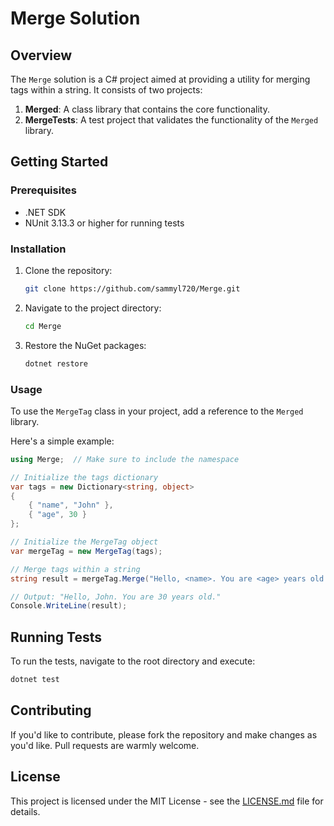 # Merge Solution

## Overview

The `Merge` solution is a C# project aimed at providing a utility for merging tags within a string. It consists of two projects:

1. **Merged**: A class library that contains the core functionality.
2. **MergeTests**: A test project that validates the functionality of the `Merged` library.

## Getting Started

### Prerequisites

- .NET SDK
- NUnit 3.13.3 or higher for running tests

### Installation

1. Clone the repository:
    ```bash
    git clone https://github.com/sammyl720/Merge.git
    ```
2. Navigate to the project directory:
    ```bash
    cd Merge
    ```

3. Restore the NuGet packages:
    ```bash
    dotnet restore
    ```

### Usage

To use the `MergeTag` class in your project, add a reference to the `Merged` library.

Here's a simple example:

```csharp
using Merge;  // Make sure to include the namespace

// Initialize the tags dictionary
var tags = new Dictionary<string, object>
{
    { "name", "John" },
    { "age", 30 }
};

// Initialize the MergeTag object
var mergeTag = new MergeTag(tags);

// Merge tags within a string
string result = mergeTag.Merge("Hello, <name>. You are <age> years old.");

// Output: "Hello, John. You are 30 years old."
Console.WriteLine(result);
```

## Running Tests

To run the tests, navigate to the root directory and execute:

```bash
dotnet test
```

## Contributing

If you'd like to contribute, please fork the repository and make changes as you'd like. Pull requests are warmly welcome.

## License

This project is licensed under the MIT License - see the [LICENSE.md](LICENSE.md) file for details.
